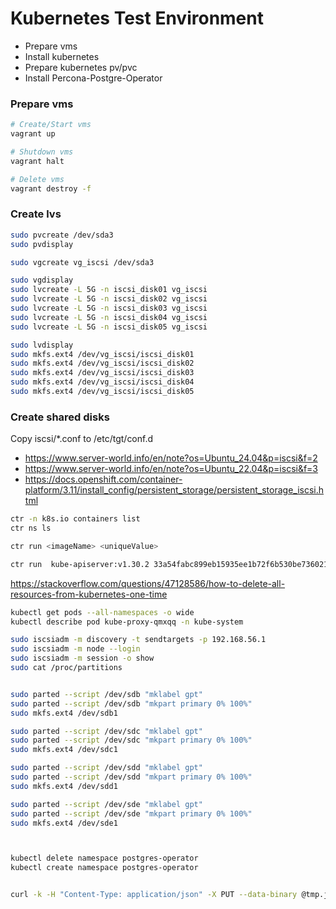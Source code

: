 # Kubernetes Test Environment

- Prepare vms
- Install kubernetes
- Prepare kubernetes pv/pvc
- Install Percona-Postgre-Operator

### Prepare vms

```bash
# Create/Start vms
vagrant up

# Shutdown vms
vagrant halt

# Delete vms
vagrant destroy -f
```

### Create lvs

```bash
sudo pvcreate /dev/sda3
sudo pvdisplay

sudo vgcreate vg_iscsi /dev/sda3

sudo vgdisplay
sudo lvcreate -L 5G -n iscsi_disk01 vg_iscsi
sudo lvcreate -L 5G -n iscsi_disk02 vg_iscsi
sudo lvcreate -L 5G -n iscsi_disk03 vg_iscsi
sudo lvcreate -L 5G -n iscsi_disk04 vg_iscsi
sudo lvcreate -L 5G -n iscsi_disk05 vg_iscsi

sudo lvdisplay
sudo mkfs.ext4 /dev/vg_iscsi/iscsi_disk01
sudo mkfs.ext4 /dev/vg_iscsi/iscsi_disk02
sudo mkfs.ext4 /dev/vg_iscsi/iscsi_disk03
sudo mkfs.ext4 /dev/vg_iscsi/iscsi_disk04
sudo mkfs.ext4 /dev/vg_iscsi/iscsi_disk05
```

### Create shared disks

Copy iscsi/*.conf to /etc/tgt/conf.d

- https://www.server-world.info/en/note?os=Ubuntu_24.04&p=iscsi&f=2
- https://www.server-world.info/en/note?os=Ubuntu_22.04&p=iscsi&f=3
- https://docs.openshift.com/container-platform/3.11/install_config/persistent_storage/persistent_storage_iscsi.html





```bash
ctr -n k8s.io containers list
ctr ns ls

ctr run <imageName> <uniqueValue>

ctr run  kube-apiserver:v1.30.2 33a54fabc899eb15935ee1b72f6b530be736021e97a25e9fd0c600609e68934e
```

https://stackoverflow.com/questions/47128586/how-to-delete-all-resources-from-kubernetes-one-time

```bash
kubectl get pods --all-namespaces -o wide
kubectl describe pod kube-proxy-qmxqq -n kube-system
```

```bash
sudo iscsiadm -m discovery -t sendtargets -p 192.168.56.1
sudo iscsiadm -m node --login
sudo iscsiadm -m session -o show
sudo cat /proc/partitions


sudo parted --script /dev/sdb "mklabel gpt"
sudo parted --script /dev/sdb "mkpart primary 0% 100%"
sudo mkfs.ext4 /dev/sdb1

sudo parted --script /dev/sdc "mklabel gpt"
sudo parted --script /dev/sdc "mkpart primary 0% 100%"
sudo mkfs.ext4 /dev/sdc1

sudo parted --script /dev/sdd "mklabel gpt"
sudo parted --script /dev/sdd "mkpart primary 0% 100%"
sudo mkfs.ext4 /dev/sdd1

sudo parted --script /dev/sde "mklabel gpt"
sudo parted --script /dev/sde "mkpart primary 0% 100%"
sudo mkfs.ext4 /dev/sde1



kubectl delete namespace postgres-operator
kubectl create namespace postgres-operator


curl -k -H "Content-Type: application/json" -X PUT --data-binary @tmp.json http://127.0.0.1:8001/api/v1/namespaces/postgres-operator/finalize
```
